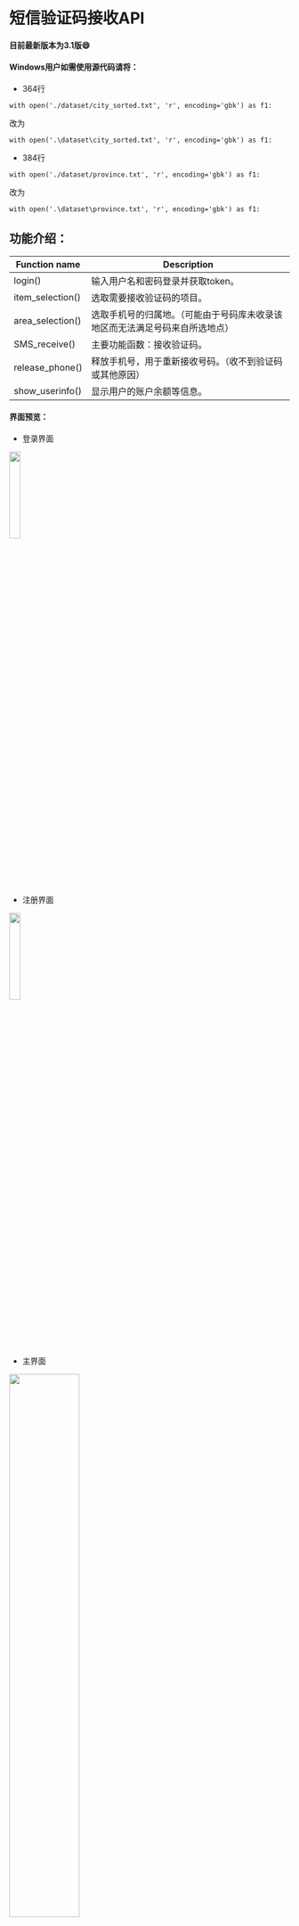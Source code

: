 # 短信验证码接收API
#### 目前最新版本为3.1版:smile:	
#### Windows用户如需使用源代码请将：
* 364行 


`with open('./dataset/city_sorted.txt', 'r', encoding='gbk') as f1:`


改为 


`with open('.\dataset\city_sorted.txt', 'r', encoding='gbk') as f1:`


* 384行 


`with open('./dataset/province.txt', 'r', encoding='gbk') as f1:`


改为 


`with open('.\dataset\province.txt', 'r', encoding='gbk') as f1:`

## 功能介绍：
Function name  | Description
------------- | -------------
login()  | 输入用户名和密码登录并获取token。
item_selection() | 选取需要接收验证码的项目。
area_selection()  | 选取手机号的归属地。（可能由于号码库未收录该地区而无法满足号码来自所选地点）
SMS_receive()  | 主要功能函数：接收验证码。
release_phone()  | 释放手机号，用于重新接收号码。（收不到验证码或其他原因）
show_userinfo()  | 显示用户的账户余额等信息。

#### 界面预览：

* 登录界面
<img src="https://github.com/Tiangewang0524/sms_verification_code_API/blob/master/dataset/SMS/login.png" width="20%">


* 注册界面
<img src="https://github.com/Tiangewang0524/sms_verification_code_API/blob/master/dataset/SMS/register.png" width="20%">


* 主界面
<img src="https://github.com/Tiangewang0524/sms_verification_code_API/blob/master/dataset/SMS/main_interface.png" width="50%">


* 项目搜索弹窗界面
<img src="https://github.com/Tiangewang0524/sms_verification_code_API/blob/master/dataset/SMS/item_dialog_selection.png" width="40%">

在搜索框中输入你要接收验证码的项目，支持模糊搜索，在结果中选择并确定即可。
<img src="https://github.com/Tiangewang0524/sms_verification_code_API/blob/master/dataset/SMS/item_search.png" width="50%">

* 区域选择界面
<img src="https://github.com/Tiangewang0524/sms_verification_code_API/blob/master/dataset/SMS/area_diglog_selection.png" width="40%">

* 等待接码页面
<img src="https://github.com/Tiangewang0524/sms_verification_code_API/blob/master/dataset/SMS/waitSMS_click.png" width="50%">

* 接码页面（分配江苏地区手机号）
<img src="https://github.com/Tiangewang0524/sms_verification_code_API/blob/master/dataset/SMS/waitSMS_interface.png" width="50%">

* 随机生成地区接码界面
<img src="https://github.com/Tiangewang0524/sms_verification_code_API/blob/master/dataset/SMS/random_area_waitSMS.png" width="50%">

* 释放手机号用于新手机号接码
<img src="https://github.com/Tiangewang0524/sms_verification_code_API/blob/master/dataset/SMS/release_phone.png" width="50%">

## 更新历史：
3.1

* 增加了新用户注册功能。
* 修正了新用户余额不足导致程序无法响应的bug。


3.0

* 界面优化，使主界面更加简洁。
* 对于选项目和归属地，使用弹窗方式替代了之前平铺方式。
* 修正了一些bug。


2.3

* 通过抓取http请求获取到了服务器查询项目列表的URL，添加了项目模糊搜索和选择功能，项目的选择更多了。
* 修正了一些废旧代码，避免过多打开项目搜索弹窗，优化了内存。
* 修正了Mac/Linux环境下，登录框按钮位置显示不正常的bug。


2.2

* 更新了新的接码平台，原平台已跑路。
* 修正了一些废旧代码，更新了方法参数、服务器以及端口号。


2.1

* 修正了不能正确释放手机号的问题。


2.0

* 修正了获取完短信不更新用户余额的bug。
* 增加了省和城市的选择，增加了随机选择号码库任意地区的号码，号码的选择更多了。
* 增加了登录界面。
* 整合成exe文件，可以直接使用。


1.3

* 修正了几处线程相关的可能导致程序卡死崩溃的bug。
* 增加了城市选择，号码的选择更多了。
* 支持多次获取手机号，多次释放手机号。

1.2

* 修正了一处可能导致程序卡死崩溃的bug。
* 更新了界面，获取手机号和短信更加便捷。

1.1

* 修正了不能显示运营商的bug。


1.0

* 多平台，代替客户端使用。
* 可接收市面大部分app和网页的验证码，需提前注册并充值账号后使用用户名和密码登录获得token。
* 自动获取，一次性可获取50个号。
* 获取完可点击释放账号。
* 账号使用完即自动进入服务器黑名单，该app内不会再次使用。

#### prerequisite:

* pip install tkinter
* pip install requests

原phone package因不准确不再使用
